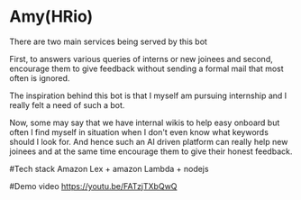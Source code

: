 
# Amy(HRio)
There are two main services being served by this bot

First, to answers various queries of interns or new joinees
and second, encourage them to give feedback without sending a formal mail that most often is ignored. 

The inspiration behind this bot is that I myself am pursuing internship and I really felt a need of such a bot.

Now, some may say that we have internal wikis to help easy onboard but often 
I find myself in situation when I don't even know what keywords should I look for. 
And hence such an AI driven platform can really help new joinees and at the same time encourage them to give
their honest feedback. 

#Tech stack
Amazon Lex + amazon Lambda + nodejs

#Demo video
https://youtu.be/FATzjTXbQwQ
